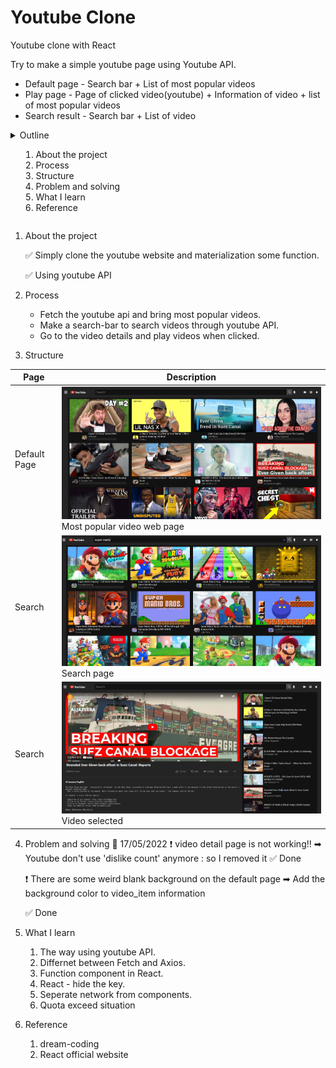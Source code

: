# Youtube Clone

Youtube clone with React

Try to make a simple youtube page using Youtube API.

- Default page - Search bar + List of most popular videos
- Play page - Page of clicked video(youtube) + Information of video + list of most popular videos
- Search result - Search bar + List of video
<details>
<summary>Outline</summar>

1. About the project
2. Process
3. Structure
4. Problem and solving
5. What I learn
6. Reference

</details>

1. About the project

   ✅ Simply clone the youtube website and materialization some function.

   ✅ Using youtube API

2. Process

   - Fetch the youtube api and bring most popular videos.
   - Make a search-bar to search videos through youtube API.
   - Go to the video details and play videos when clicked.

3. Structure

| Page         | Description                                                                         |
| ------------ | ----------------------------------------------------------------------------------- |
| Default Page | ![Default page](readMeImage/youtube_mostPopular.png)<br>Most popular video web page |
| Search       | ![Default page](readMeImage/youtube_search.png)<br>Search page                      |
| Search       | ![Default page](readMeImage/selected_video.png)<br>Video selected                   |

4. Problem and solving
   🥵 17/05/2022 
   ❗ video detail page is not working!! 
   ➡ Youtube don't use 'dislike count' anymore : so I removed it
   ✅ Done

   ❗ There are some weird blank background on the default page
   ➡ Add the background color to video_item information

   ✅ Done

5. What I learn

   1. The way using youtube API.
   2. Differnet between Fetch and Axios.
   3. Function component in React.
   4. React - hide the key.
   5. Seperate network from components.
   6. Quota exceed situation

6. Reference
   1. dream-coding
   2. React official website
